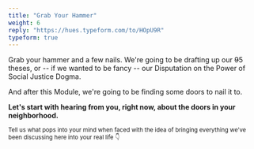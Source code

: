 ```yaml
---
title: "Grab Your Hammer"
weight: 6
reply: "https://hues.typeform.com/to/HOpU9R"
typeform: true
---
```


Grab your hammer and a few nails. We're going to be drafting up our <del>9</del>5 theses, or -- if we wanted to be fancy -- our Disputation on the Power of Social Justice Dogma.

And after this Module, we're going to be finding some doors to nail it to.

**Let's start with hearing from you, right now, about the doors in your neighborhood.**

<small>Tell us what pops into your mind when faced with the idea of bringing everything we've been discussing here into your real life 👇</small>
